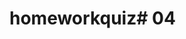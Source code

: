 # homeworkquiz# 04 


<!-- WHEN I click the start button -->
<!-- THEN a timer starts and I am presented with a question  -->
<!-- WHEN I answer a question -->
<!-- THEN I am presented with another question -->
<!-- WHEN I answer a question incorrectly -->
<!-- THEN time is subtracted from the clock -->
<!-- WHEN all questions are answered or the timer reaches 0 -->
<!-- THEN the game is over -->
<!-- WHEN the game is over -->
<!-- THEN I can save my initials and score -->